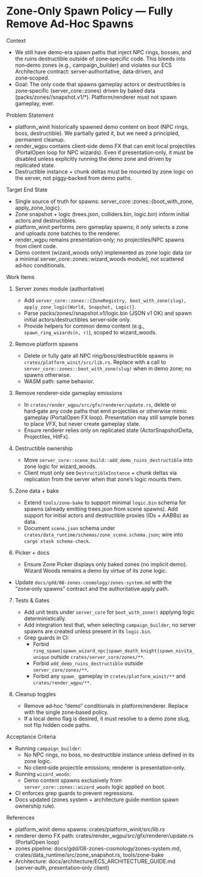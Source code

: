 # Zone-Only Spawn Policy — Fully Remove Ad-Hoc Spawns

Context
- We still have demo-era spawn paths that inject NPC rings, bosses, and the ruins destructible outside of zone‑specific code. This bleeds into non‑demo zones (e.g., campaign_builder) and violates our ECS Architecture contract: server‑authoritative, data‑driven, and zone‑scoped.
- Goal: The only code that spawns gameplay actors or destructibles is zone‑specific (server_core::zones) driven by baked data (packs/zones/<slug>/snapshot.v1/*). Platform/renderer must not spawn gameplay, ever.

Problem Statement
- platform_winit historically spawned demo content on boot (NPC rings, boss, destructible). We partially gated it, but we need a principled, permanent cleanup.
- render_wgpu contains client‑side demo FX that can emit local projectiles (PortalOpen loop for NPC wizards). Even if presentation‑only, it must be disabled unless explicitly running the demo zone and driven by replicated state.
- Destructible instance + chunk deltas must be mounted by zone logic on the server, not piggy‑backed from demo paths.

Target End State
- Single source of truth for spawns: server_core::zones::{boot_with_zone, apply_zone_logic}.
- Zone snapshot + logic (trees.json, colliders.bin, logic.bin) inform initial actors and destructibles.
- platform_winit performs zero gameplay spawns; it only selects a zone and uploads zone batches to the renderer.
- render_wgpu remains presentation‑only; no projectiles/NPC spawns from client code.
- Demo content (wizard_woods only) implemented as zone logic data (or a minimal server_core::zones::wizard_woods module), not scattered ad‑hoc conditionals.

Work Items
1) Server zones module (authoritative)
   - Add `server_core::zones::{ZoneRegistry, boot_with_zone(slug), apply_zone_logic(World, Snapshot, Logic)}`.
   - Parse packs/zones/<slug>/snapshot.v1/logic.bin (JSON v1 OK) and spawn initial actors/destructibles server‑side only.
   - Provide helpers for common demo content (e.g., `spawn_ring_wizards(n, r)`), scoped to wizard_woods.

2) Remove platform spawns
   - Delete or fully gate all NPC ring/boss/destructible spawns in `crates/platform_winit/src/lib.rs`. Replace with a call to `server_core::zones::boot_with_zone(slug)` when in demo zone; no spawns otherwise.
   - WASM path: same behavior.

3) Remove renderer‑side gameplay emissions
   - In `crates/render_wgpu/src/gfx/renderer/update.rs`, delete or hard‑gate any code paths that emit projectiles or otherwise mimic gameplay (PortalOpen FX loop). Presentation may still sample bones to place VFX, but never create gameplay state.
   - Ensure renderer relies only on replicated state (ActorSnapshotDelta, Projectiles, HitFx).

4) Destructible ownership
   - Move `server_core::scene_build::add_demo_ruins_destructible` into zone logic for wizard_woods.
   - Client must only see `DestructibleInstance` + chunk deltas via replication from the server when that zone’s logic mounts them.

5) Zone data + bake
   - Extend `tools/zone-bake` to support minimal `logic.bin` schema for spawns (already emitting trees.json from scene spawns). Add support for initial actors and destructible proxies (IDs + AABBs) as data.
   - Document `scene.json` schema under `crates/data_runtime/schemas/zone_scene.schema.json`; wire into `cargo xtask schema-check`.

6) Picker + docs
   - Ensure Zone Picker displays only baked zones (no implicit demo). Wizard Woods remains a demo by virtue of its zone logic.
- Update `docs/gdd/08-zones-cosmology/zones-system.md` with the “zone‑only spawns” contract and the authoritative apply path.

7) Tests & Gates
   - Add unit tests under `server_core` for `boot_with_zone()` applying logic deterministically.
   - Add integration test that, when selecting `campaign_builder`, no server spawns are created unless present in its `logic.bin`.
   - Grep guards in CI:
     - Forbid `ring_spawn|spawn_wizard_npc|spawn_death_knight|spawn_nivita_unique` outside `crates/server_core/zones/**`.
     - Forbid `add_demo_ruins_destructible` outside `server_core/zones/**`.
     - Forbid any `spawn_` gameplay in `crates/platform_winit/**` and `crates/render_wgpu/**`.

8) Cleanup toggles
   - Remove ad‑hoc “demo” conditionals in platform/renderer. Replace with the single zone‑based policy.
   - If a local demo flag is desired, it must resolve to a demo zone slug, not flip hidden code paths.

Acceptance Criteria
- Running `campaign_builder`:
  - No NPC rings, no boss, no destructible instance unless defined in its zone logic.
  - No client‑side projectile emissions; renderer is presentation‑only.
- Running `wizard_woods`:
  - Demo content spawns exclusively from `server_core::zones::wizard_woods` logic applied on boot.
- CI enforces grep guards to prevent regressions.
- Docs updated (zones system + architecture guide mention spawn ownership rule).

References
- platform_winit demo spawns: crates/platform_winit/src/lib.rs
- renderer demo FX path: crates/render_wgpu/src/gfx/renderer/update.rs (PortalOpen loop)
- zones pipeline: docs/gdd/08-zones-cosmology/zones-system.md, crates/data_runtime/src/zone_snapshot.rs, tools/zone-bake
- Architecture: docs/architecture/ECS_ARCHITECTURE_GUIDE.md (server‑auth, presentation‑only client)
